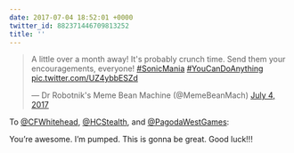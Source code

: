 ```yaml
---
date: 2017-07-04 18:52:01 +0000
twitter_id: 882371446709813252
title: ''
---
```


<blockquote class="twitter-tweet"><p lang="en" dir="ltr">A little over a month away! It&#39;s probably crunch time. Send them your encouragements, everyone! <a href="https://twitter.com/hashtag/SonicMania?src=hash&amp;ref_src=twsrc%5Etfw">#SonicMania</a> <a href="https://twitter.com/hashtag/YouCanDoAnything?src=hash&amp;ref_src=twsrc%5Etfw">#YouCanDoAnything</a> <a href="https://t.co/UZ4ybbESZd">pic.twitter.com/UZ4ybbESZd</a></p>&mdash; Dr Robotnik&#39;s Meme Bean Machine (@MemeBeanMach) <a href="https://twitter.com/MemeBeanMach/status/882250931429146624?ref_src=twsrc%5Etfw">July 4, 2017</a></blockquote>
<script async src="https://platform.twitter.com/widgets.js" charset="utf-8"></script>

To [@CFWhitehead](https://twitter.com/CFWhitehead), [@HCStealth](https://twitter.com/HCStealth), and [@PagodaWestGames](https://twitter.com/PagodaWestGames):

You’re awesome. I’m pumped. This is gonna be great. Good luck!!!
